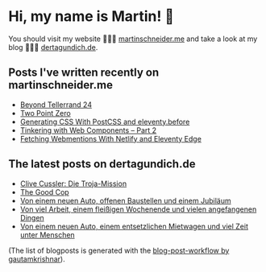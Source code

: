 # Hi, my name is Martin! 👋 
You should visit my website 👨🏼‍💻  [martinschneider.me](https://martinschneider.me) and take a look at my blog 🤷🏼‍♂️ [dertagundich.de](https://www.dertagundich.de).

## Posts I've written recently on martinschneider.me
<!-- MSME-POST-LIST:START -->
- [Beyond Tellerrand 24](https://martinschneider.me/articles/beyond-tellerrand-24/)
- [Two Point Zero](https://martinschneider.me/articles/two-point-zero/)
- [Generating CSS With PostCSS and eleventy.before](https://martinschneider.me/articles/generating-css-with-postcss-and-eleventy-before/)
- [Tinkering with Web Components – Part 2](https://martinschneider.me/articles/tinkering-with-web-components-part-2/)
- [Fetching Webmentions With Netlify and Eleventy Edge](https://martinschneider.me/articles/fetching-webmentions-with-netlify-and-eleventy-edge/)
<!-- MSME-POST-LIST:END -->

## The latest posts on dertagundich.de
<!-- DTUI-POST-LIST:START -->
- [Clive Cussler: Die Troja-Mission](https://www.dertagundich.de/2024/12/clive-cussler-die-troja-mission)
- [The Good Cop](https://www.dertagundich.de/2024/12/the-good-cop)
- [Von einem neuen Auto, offenen Baustellen und einem Jubiläum](https://www.dertagundich.de/2024/12/von-einem-neuen-auto-offenen-baustellen-und-einem-jubilaum)
- [Von viel Arbeit, einem fleißigen Wochenende und vielen angefangenen Dingen](https://www.dertagundich.de/2024/11/von-viel-arbeit-einem-fleissigen-wochenende-und-vielen-angefangenen-dingen)
- [Von einem neuen Auto, einem entsetzlichen Mietwagen und viel Zeit unter Menschen](https://www.dertagundich.de/2024/11/von-einem-neuen-auto-einem-entsetzlichen-mietwagen-und-viel-zeit-unter-menschen)
<!-- DTUI-POST-LIST:END -->

(The list of blogposts is generated with the [blog-post-workflow by gautamkrishnar](https://github.com/gautamkrishnar/blog-post-workflow)).

